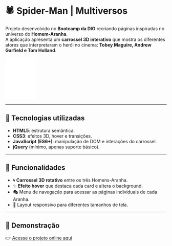 # 🕷️ Spider-Man | Multiversos

Projeto desenvolvido no **Bootcamp da DIO** recriando páginas inspiradas no universo do **Homem-Aranha**.  
A aplicação apresenta um **carrossel 3D interativo** que mostra os diferentes atores que interpretaram o herói no cinema: **Tobey Maguire, Andrew Garfield e Tom Holland**.

![Preview do Projeto](assets/images/icons/spider.svg)

---

## 🚀 Tecnologias utilizadas
- **HTML5**: estrutura semântica.  
- **CSS3**: efeitos 3D, hover e transições.  
- **JavaScript (ES6+)**: manipulação de DOM e interações do carrossel.  
- **jQuery** (mínimo, apenas suporte básico).  

---

## 🎨 Funcionalidades
- 🌀 **Carrossel 3D rotativo** entre os três Homens-Aranha.  
- ✨ **Efeito hover** que destaca cada card e altera o background.  
- 🎭 Menu de navegação para acessar as páginas individuais de cada Aranha.  
- 📱 Layout responsivo para diferentes tamanhos de tela.  

---

## 📸 Demonstração
👉 [Acesse o projeto online aqui](https://maxhumberto.github.io/projeto_homemAranha/)  
